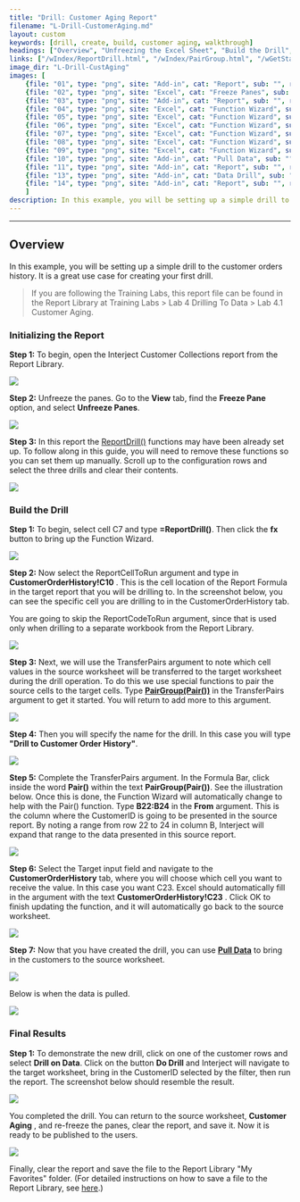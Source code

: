 ```yaml
---
title: "Drill: Customer Aging Report"
filename: "L-Drill-CustomerAging.md"
layout: custom
keywords: [drill, create, build, customer aging, walkthrough]
headings: ["Overview", "Unfreezing the Excel Sheet", "Build the Drill", "Final Results"]
links: ["/wIndex/ReportDrill.html", "/wIndex/PairGroup.html", "/wGetStarted/INTERJECT-Ribbon-Menu-Items.html", "/wAbout/ReportLibraryLinks.html"]
image_dir: "L-Drill-CustAging"
images: [
	{file: "01", type: "png", site: "Add-in", cat: "Report", sub: "", report: "Customer Aging Summary", ribbon: "", config: ""}, 
	{file: "02", type: "png", site: "Excel", cat: "Freeze Panes", sub: "", report: "Customer Aging Summary", ribbon: "", config: ""}, 
	{file: "03", type: "png", site: "Add-in", cat: "Report", sub: "", report: "Customer Aging Summary", ribbon: "", config: "Yes"}, 
	{file: "04", type: "png", site: "Excel", cat: "Function Wizard", sub: "", report: "Customer Aging Summary", ribbon: "", config: "Yes"}, 
	{file: "05", type: "png", site: "Excel", cat: "Function Wizard", sub: "", report: "Customer Aging Summary", ribbon: "", config: "Yes"}, 
	{file: "06", type: "png", site: "Excel", cat: "Function Wizard", sub: "", report: "Customer Aging Summary", ribbon: "", config: "Yes"}, 
	{file: "07", type: "png", site: "Excel", cat: "Function Wizard", sub: "", report: "Customer Aging Summary", ribbon: "", config: "Yes"}, 
	{file: "08", type: "png", site: "Excel", cat: "Function Wizard", sub: "", report: "Customer Aging Summary", ribbon: "", config: "Yes"}, 
	{file: "09", type: "png", site: "Excel", cat: "Function Wizard", sub: "", report: "Customer Aging Summary", ribbon: "", config: "Yes"}, 
	{file: "10", type: "png", site: "Add-in", cat: "Pull Data", sub: "", report: "Customer Aging Summary", ribbon: "Simple", config: "Yes"}, 
	{file: "11", type: "png", site: "Add-in", cat: "Report", sub: "", report: "Customer Aging Summary", ribbon: "", config: ""}, 
	{file: "13", type: "png", site: "Add-in", cat: "Data Drill", sub: "", report: "Customer Aging Summary", ribbon: "Simple", config: ""}, 
	{file: "14", type: "png", site: "Add-in", cat: "Report", sub: "", report: "Customer Orders", ribbon: "", config: ""}
	]
description: In this example, you will be setting up a simple drill to the customer orders history. It is a great use case for creating your first drill.
---
```

* * *

## Overview

In this example, you will be setting up a simple drill to the customer orders history. It is a great use case for creating your first drill.

<blockquote class=lab_info>
 If you are following the Training Labs, this report file can be found in the Report Library at Training Labs > Lab 4 Drilling To Data > Lab 4.1 Customer Aging.
</blockquote>

### Initializing the Report

**Step 1:** To begin, open the Interject Customer Collections report from the Report Library.

![](/images/L-Drill-CustAging/01.png)
<br>

**Step 2:** Unfreeze the panes. Go to the **View** tab, find the **Freeze Pane** option, and select **Unfreeze Panes**.

![](/images/L-Drill-CustAging/02.png)
<br>

**Step 3:** In this report the [ReportDrill()](/wIndex/ReportDrill.html) functions may have been already set up. To follow along in this guide, you will need to remove these functions so you can set them up manually. Scroll up to the configuration rows and select the three drills and clear their contents.

![](/images/L-Drill-CustAging/03.png)
<br>

### Build the Drill

**Step 1:** To begin, select cell C7 and type **=ReportDrill()**. Then click the **fx** button to bring up the Function Wizard.

![](/images/L-Drill-CustAging/04.png)
<br>

**Step 2:** Now select the ReportCellToRun argument and type in **CustomerOrderHistory!C10** . This is the cell location of the Report Formula in the target report that you will be drilling to. In the screenshot below, you can see the specific cell you are drilling to in the CustomerOrderHistory tab.

You are going to skip the ReportCodeToRun argument, since that is used only when drilling to a separate workbook from the Report Library.

![](/images/L-Drill-CustAging/05.png)
<br>

**Step 3:** Next, we will use the TransferPairs argument to note which cell values in the source worksheet will be transferred to the target worksheet during the drill operation. To do this we use special functions to pair the source cells to the target cells. Type [**PairGroup(Pair())**](/wIndex/PairGroup.html) in the TransferPairs argument to get it started. You will return to add more to this argument.

![](/images/L-Drill-CustAging/06.png)
<br>

**Step 4:** Then you will specify the name for the drill. In this case you will type **"Drill to Customer Order History"**.

![](/images/L-Drill-CustAging/07.png)
<br>

**Step 5:** Complete the TransferPairs argument. In the Formula Bar, click inside the word **Pair()** within the text **PairGroup(Pair())**. See the illustration below. Once this is done, the Function Wizard will automatically change to help with the Pair() function. Type **B22:B24** in the **From** argument. This is the column where the CustomerID is going to be presented in the source report. By noting a range from row 22 to 24 in column B, Interject will expand that range to the data presented in this source report.

![](/images/L-Drill-CustAging/08.png)
<br>

**Step 6:** Select the Target input field and navigate to the **CustomerOrderHistory** tab, where you will choose which cell you want to receive the value. In this case you want C23. Excel should automatically fill in the argument with the text **CustomerOrderHistory!C23** . Click OK to finish updating the function, and it will automatically go back to the source worksheet.

![](/images/L-Drill-CustAging/09.png)
<br>

**Step 7:** Now that you have created the drill, you can use [**Pull Data**](/wGetStarted/INTERJECT-Ribbon-Menu-Items.html) to bring in the customers to the source worksheet.

![](/images/L-Drill-CustAging/10.png)
<br>

Below is when the data is pulled.

![](/images/L-Drill-CustAging/11.png)
<br>

### Final Results

**Step 1:** To demonstrate the new drill, click on one of the customer rows and select **Drill on Data**. Click on the button **Do Drill** and Interject will navigate to the target worksheet, bring in the CustomerID selected by the filter, then run the report. The screenshot below should resemble the result.

![](/images/L-Drill-CustAging/13.png)
<br>

You completed the drill. You can return to the source worksheet, **Customer Aging** , and re-freeze the panes, clear the report, and save it. Now it is ready to be published to the users.

![](/images/L-Drill-CustAging/14.png)
<br>

Finally, clear the report and save the file to the Report Library "My Favorites" folder. (For detailed instructions on how to save a file to the Report Library, see [here](/wAbout/ReportLibraryLinks.html).)
